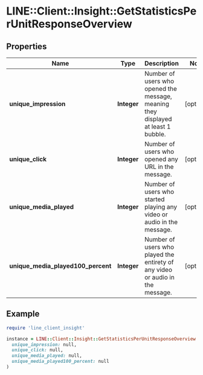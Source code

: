 # LINE::Client::Insight::GetStatisticsPerUnitResponseOverview

## Properties

| Name | Type | Description | Notes |
| ---- | ---- | ----------- | ----- |
| **unique_impression** | **Integer** | Number of users who opened the message, meaning they displayed at least 1 bubble. | [optional] |
| **unique_click** | **Integer** | Number of users who opened any URL in the message. | [optional] |
| **unique_media_played** | **Integer** | Number of users who started playing any video or audio in the message. | [optional] |
| **unique_media_played100_percent** | **Integer** | Number of users who played the entirety of any video or audio in the message. | [optional] |

## Example

```ruby
require 'line_client_insight'

instance = LINE::Client::Insight::GetStatisticsPerUnitResponseOverview.new(
  unique_impression: null,
  unique_click: null,
  unique_media_played: null,
  unique_media_played100_percent: null
)
```

